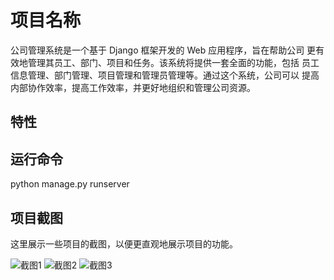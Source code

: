 # 项目名称

公司管理系统是一个基于 Django 框架开发的 Web 应用程序，旨在帮助公司
更有效地管理其员工、部门、项目和任务。该系统将提供一套全面的功能，包括
员工信息管理、部门管理、项目管理和管理员管理等。通过这个系统，公司可以
提高内部协作效率，提高工作效率，并更好地组织和管理公司资源。

## 特性



## 运行命令
python manage.py runserver


## 项目截图

这里展示一些项目的截图，以便更直观地展示项目的功能。

![截图1](https://github.com/yourusername/yourproject/raw/main/images/screenshot1.png)
![截图2](https://github.com/yourusername/yourproject/raw/main/images/screenshot2.png)
![截图3](https://github.com/yourusername/yourproject/raw/main/images/screenshot3.png)
